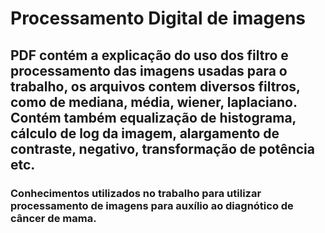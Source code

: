# Processamento Digital de imagens

## PDF contém a explicação do uso dos filtro e processamento das imagens usadas para o trabalho, os arquivos contem diversos filtros, como de mediana, média, wiener, laplaciano. Contém também equalização de histograma, cálculo de log da imagem, alargamento de contraste, negativo, transformação de potência etc. 

### Conhecimentos utilizados no trabalho para utilizar processamento de imagens para auxílio ao diagnótico de câncer de mama. 
